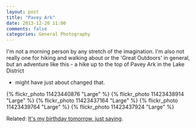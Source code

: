 ```yaml
---
layout: post
title: "Pavey Ark"
date: 2013-12-20 11:00
comments: false
categories: General Photography
---
```


I'm not a morning person by any stretch of the imagination.  I'm also not
really one for hiking and walking about or the 'Great Outdoors' in general, but
an adventure like this - a hike up to the top of Pavey Ark in the Lake District
- might have just about changed that. 

{% flickr_photo 11423440876 "Large" %}
{% flickr_photo 11423438914 "Large" %}
{% flickr_photo 11423437164 "Large" %}
{% flickr_photo 11423439764 "Large" %}
{% flickr_photo 11423437924 "Large" %}

Related:  [It's my birthday tomorrow, just saying](http://www.amazon.co.uk/Nikon-AF-S-NIKKOR-14-24mm-2-8G/dp/B000VDCTCI).
